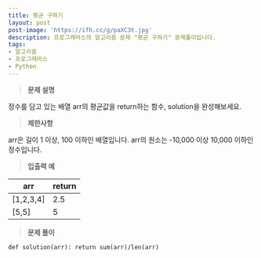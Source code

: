 ```yaml
---
title: 평균 구하기
layout: post
post-image: 'https://ifh.cc/g/paXC3t.jpg'
description: 프로그래머스의 알고리즘 문제 "평균 구하기" 문제풀이입니다.
tags:
- 알고리즘
- 프로그래머스
- Python
---
```



>**문제 설명**

정수를 담고 있는 배열 arr의 평균값을 return하는 함수, solution을 완성해보세요.

>**제한사항**


arr은 길이 1 이상, 100 이하인 배열입니다.
arr의 원소는  -10,000 이상 10,000 이하인 정수입니다.


>**입출력 예**

| arr | return |
|--|--|
| [1,2,3,4] | 2.5 |
| [5,5] | 5 |

>**문제 풀이**

	def solution(arr): return sum(arr)/len(arr)



